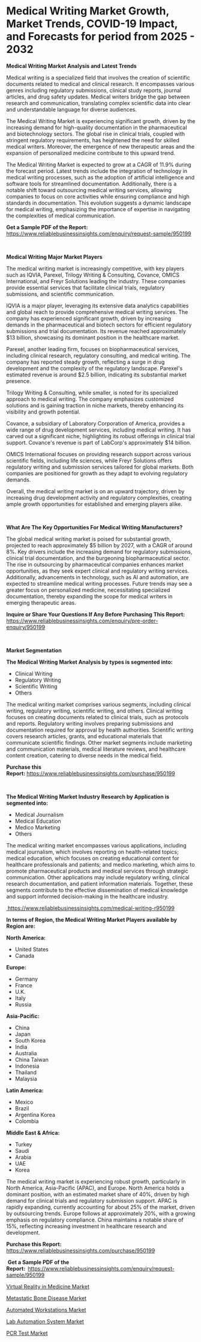 <p><h1>Medical Writing Market Growth, Market Trends, COVID-19 Impact, and Forecasts for period from 2025 - 2032</h1></p><p><strong>Medical Writing Market Analysis and Latest Trends</strong></p>
<p><p>Medical writing is a specialized field that involves the creation of scientific documents related to medical and clinical research. It encompasses various genres including regulatory submissions, clinical study reports, journal articles, and drug safety updates. Medical writers bridge the gap between research and communication, translating complex scientific data into clear and understandable language for diverse audiences.</p><p>The Medical Writing Market is experiencing significant growth, driven by the increasing demand for high-quality documentation in the pharmaceutical and biotechnology sectors. The global rise in clinical trials, coupled with stringent regulatory requirements, has heightened the need for skilled medical writers. Moreover, the emergence of new therapeutic areas and the expansion of personalized medicine contribute to this upward trend.</p><p>The Medical Writing Market is expected to grow at a CAGR of 11.9% during the forecast period. Latest trends include the integration of technology in medical writing processes, such as the adoption of artificial intelligence and software tools for streamlined documentation. Additionally, there is a notable shift toward outsourcing medical writing services, allowing companies to focus on core activities while ensuring compliance and high standards in documentation. This evolution suggests a dynamic landscape for medical writing, emphasizing the importance of expertise in navigating the complexities of medical communication.</p></p>
<p><strong>Get a Sample PDF of the Report:&nbsp;</strong> <a href="https://www.reliablebusinessinsights.com/enquiry/request-sample/950199?utm_campaign=950&utm_medium=2&utm_source=Github&utm_content=ia&utm_term=05032025&utm_id=medical-writing">https://www.reliablebusinessinsights.com/enquiry/request-sample/950199</a></p>
<p>&nbsp;</p>
<p><strong>Medical Writing Major Market Players</strong></p>
<p><p>The medical writing market is increasingly competitive, with key players such as IQVIA, Parexel, Trilogy Writing & Consulting, Covance, OMICS International, and Freyr Solutions leading the industry. These companies provide essential services that facilitate clinical trials, regulatory submissions, and scientific communication.</p><p>IQVIA is a major player, leveraging its extensive data analytics capabilities and global reach to provide comprehensive medical writing services. The company has experienced significant growth, driven by increasing demands in the pharmaceutical and biotech sectors for efficient regulatory submissions and trial documentation. Its revenue reached approximately $13 billion, showcasing its dominant position in the healthcare market.</p><p>Parexel, another leading firm, focuses on biopharmaceutical services, including clinical research, regulatory consulting, and medical writing. The company has reported steady growth, reflecting a surge in drug development and the complexity of the regulatory landscape. Parexel's estimated revenue is around $2.5 billion, indicating its substantial market presence.</p><p>Trilogy Writing & Consulting, while smaller, is noted for its specialized approach to medical writing. The company emphasizes customized solutions and is gaining traction in niche markets, thereby enhancing its visibility and growth potential.</p><p>Covance, a subsidiary of Laboratory Corporation of America, provides a wide range of drug development services, including medical writing. It has carved out a significant niche, highlighting its robust offerings in clinical trial support. Covance's revenue is part of LabCorp's approximately $14 billion.</p><p>OMICS International focuses on providing research support across various scientific fields, including life sciences, while Freyr Solutions offers regulatory writing and submission services tailored for global markets. Both companies are positioned for growth as they adapt to evolving regulatory demands.</p><p>Overall, the medical writing market is on an upward trajectory, driven by increasing drug development activity and regulatory complexities, creating ample growth opportunities for established and emerging players alike.</p></p>
<p>&nbsp;</p>
<p><strong>What Are The Key Opportunities For Medical Writing Manufacturers?</strong></p>
<p><p>The global medical writing market is poised for substantial growth, projected to reach approximately $5 billion by 2027, with a CAGR of around 8%. Key drivers include the increasing demand for regulatory submissions, clinical trial documentation, and the burgeoning biopharmaceutical sector. The rise in outsourcing by pharmaceutical companies enhances market opportunities, as they seek expert clinical and regulatory writing services. Additionally, advancements in technology, such as AI and automation, are expected to streamline medical writing processes. Future trends may see a greater focus on personalized medicine, necessitating specialized documentation, thereby expanding the scope for medical writers in emerging therapeutic areas.</p></p>
<p><strong>Inquire or Share Your Questions If Any Before Purchasing This Report:</strong> <a href="https://www.reliablebusinessinsights.com/enquiry/pre-order-enquiry/950199?utm_campaign=950&utm_medium=2&utm_source=Github&utm_content=ia&utm_term=05032025&utm_id=medical-writing">https://www.reliablebusinessinsights.com/enquiry/pre-order-enquiry/950199</a></p>
<p>&nbsp;</p>
<p><strong>Market Segmentation</strong></p>
<p><strong>The Medical Writing Market Analysis by types is segmented into:</strong></p>
<p><ul><li>Clinical Writing</li><li>Regulatory Writing</li><li>Scientific Writing</li><li>Others</li></ul></p>
<p><p>The medical writing market comprises various segments, including clinical writing, regulatory writing, scientific writing, and others. Clinical writing focuses on creating documents related to clinical trials, such as protocols and reports. Regulatory writing involves preparing submissions and documentation required for approval by health authorities. Scientific writing covers research articles, grants, and educational materials that communicate scientific findings. Other market segments include marketing and communication materials, medical literature reviews, and healthcare content creation, catering to diverse needs in the medical field.</p></p>
<p><strong>Purchase this Report:&nbsp;</strong><a href="https://www.reliablebusinessinsights.com/purchase/950199?utm_campaign=950&utm_medium=2&utm_source=Github&utm_content=ia&utm_term=05032025&utm_id=medical-writing">https://www.reliablebusinessinsights.com/purchase/950199</a></p>
<p>&nbsp;</p>
<p><strong>The Medical Writing Market Industry Research by Application is segmented into:</strong></p>
<p><ul><li>Medical Journalism</li><li>Medical Education</li><li>Medico Marketing</li><li>Others</li></ul></p>
<p><p>The medical writing market encompasses various applications, including medical journalism, which involves reporting on health-related topics; medical education, which focuses on creating educational content for healthcare professionals and patients; and medico marketing, which aims to promote pharmaceutical products and medical services through strategic communication. Other applications may include regulatory writing, clinical research documentation, and patient information materials. Together, these segments contribute to the effective dissemination of medical knowledge and support informed decision-making in the healthcare industry.</p></p>
<p><a href="https://www.reliablebusinessinsights.com/medical-writing-r950199?utm_campaign=950&utm_medium=2&utm_source=Github&utm_content=ia&utm_term=05032025&utm_id=medical-writing">&nbsp;https://www.reliablebusinessinsights.com/medical-writing-r950199</a></p>
<p><strong>In terms of Region, the Medical Writing Market Players available by Region are:</strong></p>
<p>
    <p> <strong> North America: </strong>
        <ul>
            <li>United States</li>
            <li>Canada</li>
        </ul>
        </p> 
    <p> <strong> Europe: </strong>
        <ul>
            <li>Germany</li>
            <li>France</li>
            <li>U.K.</li>
            <li>Italy</li>
            <li>Russia</li>
        </ul>
        </p> 
    <p> <strong> Asia-Pacific: </strong>
        <ul>
            <li>China</li>
            <li>Japan</li>
            <li>South Korea</li>
            <li>India</li>
            <li>Australia</li>
            <li>China Taiwan</li>
            <li>Indonesia</li>
            <li>Thailand</li>
            <li>Malaysia</li>
        </ul>
        </p> 
    <p> <strong> Latin America: </strong>
        <ul>
            <li>Mexico</li>
            <li>Brazil</li>
            <li>Argentina Korea</li>
            <li>Colombia</li>
        </ul>
        </p> 
    <p> <strong> Middle East & Africa: </strong>
        <ul>
            <li>Turkey</li>
            <li>Saudi</li>
            <li>Arabia</li>
            <li>UAE</li>
            <li>Korea</li>
        </ul>
    </p>
    </p>
<p><p>The medical writing market is experiencing robust growth, particularly in North America, Asia-Pacific (APAC), and Europe. North America holds a dominant position, with an estimated market share of 40%, driven by high demand for clinical trials and regulatory submission support. APAC is rapidly expanding, currently accounting for about 25% of the market, driven by outsourcing trends. Europe follows at approximately 20%, with a growing emphasis on regulatory compliance. China maintains a notable share of 15%, reflecting increasing investment in healthcare research and development.</p></p>
<p><strong>Purchase this Report: </strong><a href="https://www.reliablebusinessinsights.com/purchase/950199?utm_campaign=950&utm_medium=2&utm_source=Github&utm_content=ia&utm_term=05032025&utm_id=medical-writing">https://www.reliablebusinessinsights.com/purchase/950199</a></p>
<p>&nbsp;<strong>Get a Sample PDF of the Report:&nbsp;&nbsp;</strong><a href="https://www.reliablebusinessinsights.com/enquiry/request-sample/950199?utm_campaign=950&utm_medium=2&utm_source=Github&utm_content=ia&utm_term=05032025&utm_id=medical-writing">https://www.reliablebusinessinsights.com/enquiry/request-sample/950199</a></p>
<p><strong></strong></p>
<p><p><a href="https://github.com/fabinbuddygc/Market-Research-Report-List-1/blob/main/virtual-reality-in-medicine-market.md?utm_campaign=950&utm_medium=2&utm_source=Github&utm_content=ia&utm_term=05032025&utm_id=medical-writing">Virtual Reality in Medicine Market</a></p><p><a href="https://github.com/motanafraxer/Market-Research-Report-List-1/blob/main/metastatic-bone-disease-market.md?utm_campaign=950&utm_medium=2&utm_source=Github&utm_content=ia&utm_term=05032025&utm_id=medical-writing">Metastatic Bone Disease Market</a></p><p><a href="https://github.com/bramsklizas/Market-Research-Report-List-1/blob/main/automated-workstations-market.md?utm_campaign=950&utm_medium=2&utm_source=Github&utm_content=ia&utm_term=05032025&utm_id=medical-writing">Automated Workstations Market</a></p><p><a href="https://github.com/stohllaackdw/Market-Research-Report-List-1/blob/main/lab-automation-system-market.md?utm_campaign=950&utm_medium=2&utm_source=Github&utm_content=ia&utm_term=05032025&utm_id=medical-writing">Lab Automation System Market</a></p><p><a href="https://github.com/ridchycarlas/Market-Research-Report-List-1/blob/main/pcr-test-market.md?utm_campaign=950&utm_medium=2&utm_source=Github&utm_content=ia&utm_term=05032025&utm_id=medical-writing">PCR Test Market</a></p></p>